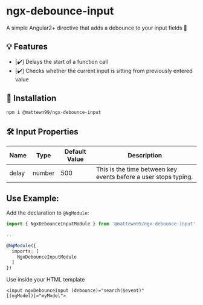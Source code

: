 # ngx-debounce-input

A simple Angular2+ directive that adds a debounce to your input fields 🚀

## 💡 Features
* [✔️] Delays the start of a function call
* [✔️] Checks whether the current input is sitting from previously entered value

## 🚀 Installation

```bash
npm i @mattewn99/ngx-debounce-input
```

## 🛠 Input Properties

| Name      | Type      | Default Value | Description                                                    |
| --------- | --------- | ------------- | -------------------------------------------------------------- |
| delay     | number    | 500            | This is the time between key events before a user stops typing. |

## Use Example:

Add the declaration to `@NgModule`:

```typescript
import { NgxDebounceInputModule } from '@mattewn99/ngx-debounce-input';

...

@NgModule({
  imports: [
    NgxDebounceInputModule
  ]
})
```

Use inside your HTML template

```
<input ngxDebounceInput (debounce)="search($event)" [(ngModel)]="myModel">
```
